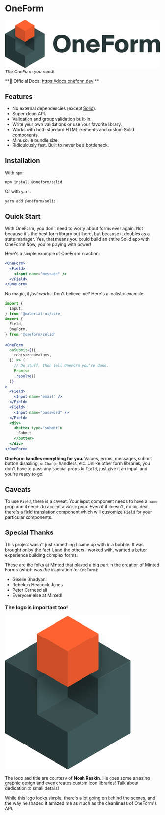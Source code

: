 # OneForm

[![OneForm logo](https://github.com/Sawtaytoes/OneForm/blob/master/docs/logos/oneform-cube-textdark.png?raw=true|alt=OneForm)](https://docs.oneform.dev)
_The OneForm you need!_

**📝 Official Docs: https://docs.oneform.dev **

## Features

* No external dependencies \(except [Solid](https://www.solidjs.com/)\).
* Super clean API.
* Validation and group validation built-in.
* Write your own validations or use your favorite library.
* Works with both standard HTML elements and custom Solid components.
* Minuscule bundle size.
* Ridiculously fast. Built to never be a bottleneck.

## Installation

With `npm`:

```bash
npm install @oneform/solid
```

Or with `yarn`:

```bash
yarn add @oneform/solid
```

## Quick Start

With OneForm, you don't need to worry about forms ever again. Not because it's the best form library out there, but because it doubles as a state manager. Yes, that means you could build an entire Solid app with OneForm! Now, you're playing with power!

Here's a simple example of OneForm in action:

```jsx
<OneForm>
  <Field>
    <input name="message" />
  </Field>
</OneForm>
```

No magic, it _just works_. Don't believe me? Here's a realistic example:

```jsx
import {
  Input,
} from '@material-ui/core'
import {
  Field,
  OneForm,
} from '@oneform/solid'

<OneForm
  onSubmit={({
    registeredValues,
  }) => (
    // Do stuff, then tell OneForm you're done.
    Promise
    .resolve()
  )}
>
  <Field>
    <Input name="email" />
  </Field>
  <Field>
    <Input name="password" />
  </Field>
  <div>
    <button type="submit">
      Submit
    </button>
  </div>
</OneForm>
```

**OneForm handles everything for you.** Values, errors, messages, submit button disabling, `onChange` handlers, etc. Unlike other form libraries, you don't have to pass any special props to `Field`, just give it an input, and you're ready to go!

## Caveats

To use `Field`, there is a caveat. Your input component needs to have a `name` prop and it needs to accept a `value` prop. Even if it doesn't, no big deal, there's a field translation component which will customize `Field` for your particular components.

## Special Thanks

This project wasn't just something I came up with in a bubble. It was brought on by the fact I, and the others I worked with, wanted a better experience building complex forms.

These are the folks at Minted that played a big part in the creation of Minted Forms \(which was _the_ inspiration for `OneForm`\):

* Giselle Ghadyani
* Rebekah Heacock Jones
* Peter Carnesciali
* Everyone else at Minted!

### The logo is important too!
![Credit: Noah Raskin](https://github.com/Sawtaytoes/OneForm/blob/master/docs/logos/oneform-cube-master.svg?raw=true|alt=OneForm)

The logo and title are courtesy of **Noah Raskin**. He does some amazing graphic design and even creates custom icon libraries! Talk about dedication to small details!

While this logo looks simple, there's a lot going on behind the scenes, and the way he shaded it amazed me as much as the cleanliness of OneForm's API.
